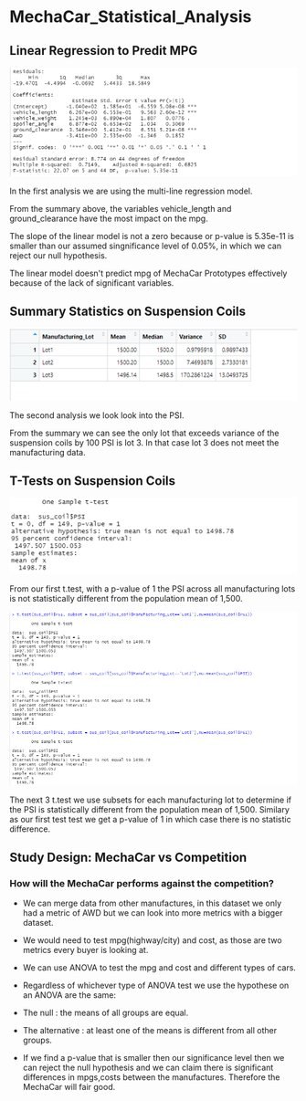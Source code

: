 # MechaCar_Statistical_Analysis

## Linear Regression to Predit MPG

![line_image](resources/lm_summary.png)

In the first analysis we are using the multi-line regression model.

From the summary above, the variables vehicle_length and ground_clearance have the most impact on the mpg.

The slope of the linear model is not a zero because or p-value is 5.35e-11 is smaller than our assumed singnificance level of 0.05%, in which we can reject our null hypothesis.

The linear model doesn't predict mpg of MechaCar Prototypes effectively because of the lack of significant variables.

## Summary Statistics on Suspension Coils

![line_image](resources/lot_summary.png)

The second analysis we look look into the PSI.

From the summary we can see the only lot that exceeds variance of the suspension coils by 100 PSI is lot 3. In that case lot 3 does not meet the manufacturing data. 

## T-Tests on Suspension Coils

![line_image](resources/single_test.png)

From our first t.test, with a p-value of 1 the PSI across all manufacturing lots is not statistically different from the population mean of 1,500.

![line_image](resources/lots_ttest.png)

The next 3 t.test we use subsets for each manufacturing lot to determine if the PSI is statistically different from the population mean of 1,500. Similary as our first test test we get a p-value of 1 in which case there is no statistic difference.

## Study Design: MechaCar vs Competition

### How will the MechaCar performs against the competition?

- We can merge data from other manufactures, in this dataset we only had a metric of AWD but we can look into more metrics with a bigger dataset. 
- We would need to test mpg(highway/city) and cost, as those are two metrics every buyer is looking at.

- We can use ANOVA to test the mpg and cost and different types of cars.

- Regardless of whichever type of ANOVA test we use the hypothese on an ANOVA are the same:
 - The null : the means of all groups are equal. 
 - The alternative : at least one of the means is different from all other groups.
 
- If we find a p-value that is smaller then our significance level then we can reject the null hypothesis and we can claim there is significant  differences in mpgs,costs between the manufactures. Therefore the MechaCar will fair good.


